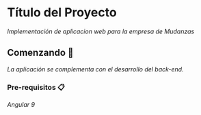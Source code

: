 # Título del Proyecto

_Implementación de aplicacion web para la empresa de Mudanzas_

## Comenzando 🚀

_La aplicación se complementa con el desarrollo del back-end._


### Pre-requisitos 📋

_Angular 9_  
